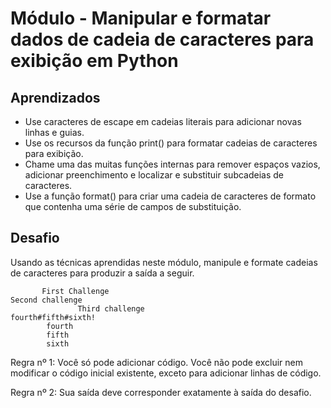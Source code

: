 # Módulo - Manipular e formatar dados de cadeia de caracteres para exibição em Python

## Aprendizados
- Use caracteres de escape em cadeias literais para adicionar novas linhas e guias.
- Use os recursos da função print() para formatar cadeias de caracteres para exibição.
- Chame uma das muitas funções internas para remover espaços vazios, adicionar preenchimento e localizar e substituir subcadeias de caracteres.
- Use a função format() para criar uma cadeia de caracteres de formato que contenha uma série de campos de substituição.

## Desafio

Usando as técnicas aprendidas neste módulo, manipule e formate cadeias de caracteres para produzir a saída a seguir.
```
       First Challenge        
Second challenge
               Third challenge
fourth#fifth#sixth!
        fourth
        fifth
        sixth
```

Regra nº 1: Você só pode adicionar código. Você não pode excluir nem modificar o código inicial existente, exceto para adicionar linhas de código.

Regra nº 2: Sua saída deve corresponder exatamente à saída do desafio.